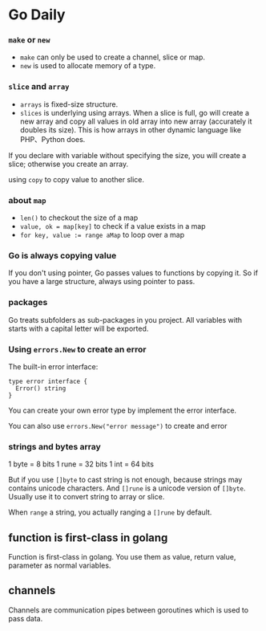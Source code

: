 Go Daily
===================

###  `make` or `new`

- `make` can only be used to create a channel, slice or map.
- `new` is used to allocate memory of a type.

### `slice` and `array`

- `arrays` is fixed-size structure.
- `slices` is underlying using arrays. When a slice is full, go will create a new array and copy all values in old array into new array (accurately it doubles its size). This is how arrays in other dynamic language like PHP、Python does.

If you declare with variable without specifying the size, you will create a slice; otherwise you create an array.

using `copy` to copy value to another slice.

### about `map`

- `len()` to checkout the size of a map
- `value, ok = map[key]` to check if a value exists in a map
- `for key, value := range aMap` to loop over a map

### Go is always copying value

If you don't using pointer, Go passes values to functions by copying it. So if you have a large structure, always using pointer to pass.

### packages
Go treats subfolders as sub-packages in you project. All variables with starts with a capital letter will be exported.

### Using `errors.New` to create an error

The built-in error interface:

```
type error interface {
  Error() string
}
```

You can create your own error type by implement the error interface.

You can also use `errors.New("error message")` to create and error

### strings and bytes array
1 byte = 8 bits
1 rune = 32 bits
1 int  = 64 bits

But if you use `[]byte` to cast string is not enough, because strings may contains unicode characters. And `[]rune` is a unicode version of `[]byte`. Usually use it to convert string to array or slice.

When `range` a string, you actually ranging a `[]rune` by default.

## function is first-class in golang
Function is first-class in golang. You use them as value, return value, parameter as normal variables.

## channels
Channels are communication pipes between goroutines which is used to pass data.
